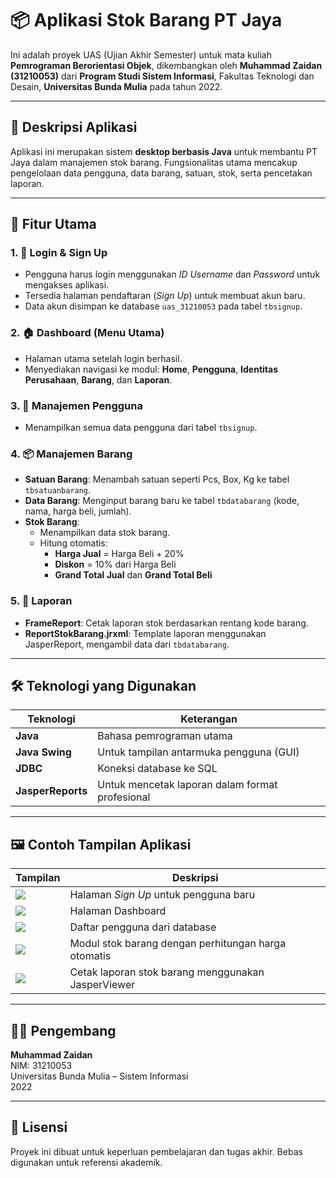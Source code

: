 # 📦 Aplikasi Stok Barang PT Jaya

Ini adalah proyek UAS (Ujian Akhir Semester) untuk mata kuliah **Pemrograman Berorientasi Objek**, dikembangkan oleh **Muhammad Zaidan (31210053)** dari **Program Studi Sistem Informasi**, Fakultas Teknologi dan Desain, **Universitas Bunda Mulia** pada tahun 2022.

---

## 📌 Deskripsi Aplikasi

Aplikasi ini merupakan sistem **desktop berbasis Java** untuk membantu PT Jaya dalam manajemen stok barang. Fungsionalitas utama mencakup pengelolaan data pengguna, data barang, satuan, stok, serta pencetakan laporan.

---

## 🚀 Fitur Utama

### 1. 🔐 Login & Sign Up
- Pengguna harus login menggunakan *ID Username* dan *Password* untuk mengakses aplikasi.
- Tersedia halaman pendaftaran (*Sign Up*) untuk membuat akun baru.
- Data akun disimpan ke database `uas_31210053` pada tabel `tbsignup`.

### 2. 🏠 Dashboard (Menu Utama)
- Halaman utama setelah login berhasil.
- Menyediakan navigasi ke modul: **Home**, **Pengguna**, **Identitas Perusahaan**, **Barang**, dan **Laporan**.

### 3. 👥 Manajemen Pengguna
- Menampilkan semua data pengguna dari tabel `tbsignup`.

### 4. 📦 Manajemen Barang
- **Satuan Barang**: Menambah satuan seperti Pcs, Box, Kg ke tabel `tbsatuanbarang`.
- **Data Barang**: Menginput barang baru ke tabel `tbdatabarang` (kode, nama, harga beli, jumlah).
- **Stok Barang**:
  - Menampilkan data stok barang.
  - Hitung otomatis:
    - **Harga Jual** = Harga Beli + 20%
    - **Diskon** = 10% dari Harga Beli
    - **Grand Total Jual** dan **Grand Total Beli**

### 5. 🧾 Laporan
- **FrameReport**: Cetak laporan stok berdasarkan rentang kode barang.
- **ReportStokBarang.jrxml**: Template laporan menggunakan JasperReport, mengambil data dari `tbdatabarang`.

---

## 🛠️ Teknologi yang Digunakan

| Teknologi | Keterangan |
|-----------|------------|
| **Java** | Bahasa pemrograman utama |
| **Java Swing** | Untuk tampilan antarmuka pengguna (GUI) |
| **JDBC** | Koneksi database ke SQL |
| **JasperReports** | Untuk mencetak laporan dalam format profesional |

---

## 🖼️ Contoh Tampilan Aplikasi

| Tampilan | Deskripsi |
|----------|-----------|
| ![](github_image/halaman_signup_pt_jaya.png) | Halaman *Sign Up* untuk pengguna baru |
| ![](github_image/halaman_dashboard_pt_jaya.png) | Halaman Dashboard |
| ![](github_image/halaman_datapengguna_pt_jaya.png) | Daftar pengguna dari database |
| ![](github_image/halaman_stokbarang_pt_jaya.png) | Modul stok barang dengan perhitungan harga otomatis |
| ![](github_image/halaman_laporan_pt_jaya.png) | Cetak laporan stok barang menggunakan JasperViewer |

---

## 👨‍💻 Pengembang

**Muhammad Zaidan**  
NIM: 31210053  
Universitas Bunda Mulia – Sistem Informasi  
2022

---

## 📄 Lisensi

Proyek ini dibuat untuk keperluan pembelajaran dan tugas akhir. Bebas digunakan untuk referensi akademik.


